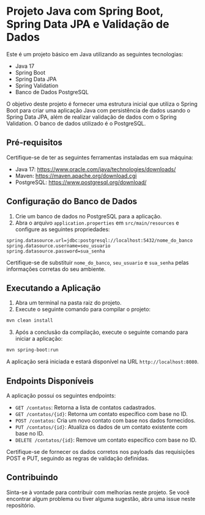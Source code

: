 # Projeto Java com Spring Boot, Spring Data JPA e Validação de Dados

Este é um projeto básico em Java utilizando as seguintes tecnologias:

- Java 17
- Spring Boot
- Spring Data JPA
- Spring Validation
- Banco de Dados PostgreSQL

O objetivo deste projeto é fornecer uma estrutura inicial que utiliza o Spring Boot para criar uma aplicação Java com persistência de dados usando o Spring Data JPA, além de realizar validação de dados com o Spring Validation. O banco de dados utilizado é o PostgreSQL.

## Pré-requisitos

Certifique-se de ter as seguintes ferramentas instaladas em sua máquina:

- Java 17: https://www.oracle.com/java/technologies/downloads/
- Maven: https://maven.apache.org/download.cgi
- PostgreSQL: https://www.postgresql.org/download/

## Configuração do Banco de Dados

1. Crie um banco de dados no PostgreSQL para a aplicação.
2. Abra o arquivo `application.properties` em `src/main/resources` e configure as seguintes propriedades:

```properties
spring.datasource.url=jdbc:postgresql://localhost:5432/nome_do_banco
spring.datasource.username=seu_usuario
spring.datasource.password=sua_senha
```

Certifique-se de substituir `nome_do_banco`, `seu_usuario` e `sua_senha` pelas informações corretas do seu ambiente.

## Executando a Aplicação

1. Abra um terminal na pasta raiz do projeto.
2. Execute o seguinte comando para compilar o projeto:

```bash
mvn clean install
```

3. Após a conclusão da compilação, execute o seguinte comando para iniciar a aplicação:

```bash
mvn spring-boot:run
```

A aplicação será iniciada e estará disponível na URL `http://localhost:8080`.

## Endpoints Disponíveis

A aplicação possui os seguintes endpoints:

- `GET /contatos`: Retorna a lista de contatos cadastrados.
- `GET /contatos/{id}`: Retorna um contato específico com base no ID.
- `POST /contatos`: Cria um novo contato com base nos dados fornecidos.
- `PUT /contatos/{id}`: Atualiza os dados de um contato existente com base no ID.
- `DELETE /contatos/{id}`: Remove um contato específico com base no ID.

Certifique-se de fornecer os dados corretos nos payloads das requisições POST e PUT, seguindo as regras de validação definidas.

## Contribuindo

Sinta-se à vontade para contribuir com melhorias neste projeto. Se você encontrar algum problema ou tiver alguma sugestão, abra uma issue neste repositório.

